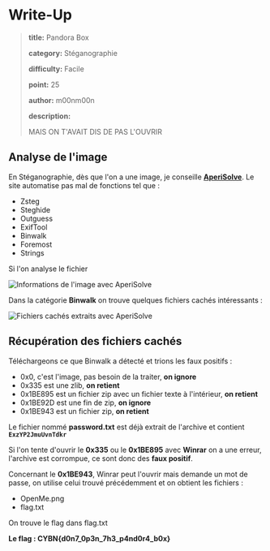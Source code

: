 # Write-Up
> **title:** Pandora Box
>
> **category:** Stéganographie
>
> **difficulty:** Facile
>
> **point:** 25
>
> **author:** m00nm00n
>
> **description:**
>
> MAIS ON T'AVAIT DIS DE PAS L'OUVRIR

## Analyse de l'image

En Stéganographie, dès que l'on a une image, je conseille **[AperiSolve](https://aperisolve.fr)**. Le site automatise pas mal de fonctions tel que :
- Zsteg
- Steghide
- Outguess
- ExifTool
- Binwalk
- Foremost
- Strings

Si l'on analyse le fichier

![Informations de l'image avec AperiSolve](images/informations.png)

Dans la catégorie **Binwalk** on trouve quelques fichiers cachés intéressants :

![Fichiers cachés extraits avec AperiSolve](images/binwalk.png)

## Récupération des fichiers cachés

Téléchargeons ce que Binwalk a détecté et trions les faux positifs :
- 0x0, c'est l'image, pas besoin de la traiter, **on ignore**
- 0x335 est une zlib, **on retient**
- 0x1BE895 est un fichier zip avec un fichier texte à l'intérieur, **on retient**
- 0x1BE92D est une fin de zip, **on ignore**
- 0x1BE943 est un fichier zip, **on retient**

Le fichier nommé **password.txt** est déjà extrait de l'archive et contient **`ExzYP2JmuUvnTdkr`**

Si l'on tente d'ouvrir le **0x335** ou le **0x1BE895** avec **Winrar** on a une erreur, l'archive est corrompue, ce sont donc des **faux positif**.

Concernant le **0x1BE943**, Winrar peut l'ouvrir mais demande un mot de passe, on utilise celui trouvé précédemment et on obtient les fichiers :
- OpenMe.png
- flag.txt

On trouve le flag dans flag.txt

**Le flag : CYBN{d0n7_0p3n_7h3_p4nd0r4_b0x}**
